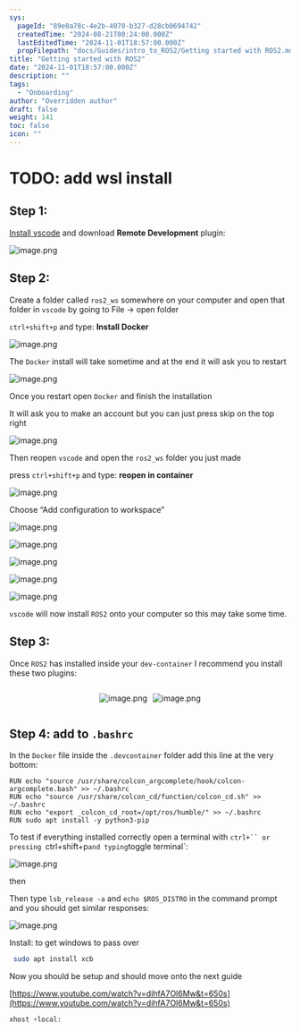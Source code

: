 ```yaml
---
sys:
  pageId: "89e0a78c-4e2b-4070-b327-d28cb0694742"
  createdTime: "2024-08-21T00:24:00.000Z"
  lastEditedTime: "2024-11-01T18:57:00.000Z"
  propFilepath: "docs/Guides/intro_to_ROS2/Getting started with ROS2.md"
title: "Getting started with ROS2"
date: "2024-11-01T18:57:00.000Z"
description: ""
tags:
  - "Onboarding"
author: "Overridden author"
draft: false
weight: 141
toc: false
icon: ""
---
```


# TODO: add wsl install

## Step 1:

[Install vscode](https://code.visualstudio.com/download) and download **Remote Development** plugin:

![image.png](https://prod-files-secure.s3.us-west-2.amazonaws.com/d518164a-d88e-44d1-a4ee-3adb3bd8bce0/efb52993-1881-4a40-b95e-6f020334f022/image.png?X-Amz-Algorithm=AWS4-HMAC-SHA256&X-Amz-Content-Sha256=UNSIGNED-PAYLOAD&X-Amz-Credential=ASIAZI2LB466RCSRHHNW%2F20250318%2Fus-west-2%2Fs3%2Faws4_request&X-Amz-Date=20250318T003801Z&X-Amz-Expires=3600&X-Amz-Security-Token=IQoJb3JpZ2luX2VjEPj%2F%2F%2F%2F%2F%2F%2F%2F%2F%2FwEaCXVzLXdlc3QtMiJHMEUCIAaCezyBzSfeQcdDjSVqEvaiKJxBZktdtxDqEYUPK0gOAiEA%2FIntmSN6DBPdgmF20w1%2FHU6T9y%2F4hnMUORXhoP5aBTIq%2FwMIURAAGgw2Mzc0MjMxODM4MDUiDN4vkBcz0r6JdS6AsircA%2F1bE93HLgV2ys%2FheJEejQorPiaZ0pt%2FRrV6VhsMxmfg1VbTIaUCuPIikQutrZkYkvetzxHFgMRVPDBRUm74J0iwXGUI7jlcwbmWurUsttqaQnH1rW8JMdsi9fMN04faVhgnzmXusmxDi%2FwzQbuN2MGoYmV7F8hZYg2oAmh%2BJWb%2Fa%2B7HUkiJqxi8VljFyvwpCXfjNDDemXYJpmbDP5%2BZyJtdileQUVkQDhGF1wtjc9hVCAbiwFlKfDwens%2BUtzHdzW9m8yPJBuowo4fe2N4m9LK9XLf6zIWcKjK5qSmCoVvLqxcknWEKhBl%2FW5OxEn2sNq3htDcSYxd%2BXwzXF3%2B3Y3%2FfG23BsoIiSP9NvUl4t1hDdE4qH%2FeRWuAeIy3R9vg2ufrO935UiVc8VamD2vsfDon853XO0h7szJmNjerSKO%2F9j%2FslNEzdrsy7rZUHHJAPbGMCJDnvR3bOFb7U6MH5S1QkWDXAMHrlePTVpDqG8X33gws0FAQU6lWMlXdsyU3oEURj013lOetxWsRkfYg1u0f4%2F1mQ5TES1MCVW7sN%2Fcn6wpvMkfPgj2aUw7Kh6muNToSB2Q7qXTr4kUbIsQ7AaA8yNpFQWQSv1DHRsb5pzDLhE%2Fz36SNOxQ%2BSZIWPMMDs4r4GOqUBTWknYsaZo0rEn5GiARe%2Fnh1TihbQopH2h2Ca9AlxOFAit0jb5ZGwgOjCMyw5GMRbM1alaSqs86NM2OgBJF7zwC%2BWktvm%2BNuQCi4LrWyqZGcAjwkQg%2FVriODTuKOctr5mGphT41HJcRdSE6K%2F%2FokK7IZuWEru%2F%2FlXJGmBl5ZmcAy2FTbI%2BdGzs6BLxjbYOuCJ5naE20qt950GjOPdevxvGuMROmpi&X-Amz-Signature=f130356d6320552af38b293160251a9328e9889930a864dfffe23398a39575dc&X-Amz-SignedHeaders=host&x-id=GetObject)

## Step 2:

Create a folder called `ros2_ws` somewhere on your computer and open that folder in `vscode` by going to File → open folder 

`ctrl+shift+p` and type: **Install Docker**

![image.png](https://prod-files-secure.s3.us-west-2.amazonaws.com/d518164a-d88e-44d1-a4ee-3adb3bd8bce0/2269dc0e-1cd5-47ff-bceb-c04ad9b2eab0/image.png?X-Amz-Algorithm=AWS4-HMAC-SHA256&X-Amz-Content-Sha256=UNSIGNED-PAYLOAD&X-Amz-Credential=ASIAZI2LB466RCSRHHNW%2F20250318%2Fus-west-2%2Fs3%2Faws4_request&X-Amz-Date=20250318T003800Z&X-Amz-Expires=3600&X-Amz-Security-Token=IQoJb3JpZ2luX2VjEPj%2F%2F%2F%2F%2F%2F%2F%2F%2F%2FwEaCXVzLXdlc3QtMiJHMEUCIAaCezyBzSfeQcdDjSVqEvaiKJxBZktdtxDqEYUPK0gOAiEA%2FIntmSN6DBPdgmF20w1%2FHU6T9y%2F4hnMUORXhoP5aBTIq%2FwMIURAAGgw2Mzc0MjMxODM4MDUiDN4vkBcz0r6JdS6AsircA%2F1bE93HLgV2ys%2FheJEejQorPiaZ0pt%2FRrV6VhsMxmfg1VbTIaUCuPIikQutrZkYkvetzxHFgMRVPDBRUm74J0iwXGUI7jlcwbmWurUsttqaQnH1rW8JMdsi9fMN04faVhgnzmXusmxDi%2FwzQbuN2MGoYmV7F8hZYg2oAmh%2BJWb%2Fa%2B7HUkiJqxi8VljFyvwpCXfjNDDemXYJpmbDP5%2BZyJtdileQUVkQDhGF1wtjc9hVCAbiwFlKfDwens%2BUtzHdzW9m8yPJBuowo4fe2N4m9LK9XLf6zIWcKjK5qSmCoVvLqxcknWEKhBl%2FW5OxEn2sNq3htDcSYxd%2BXwzXF3%2B3Y3%2FfG23BsoIiSP9NvUl4t1hDdE4qH%2FeRWuAeIy3R9vg2ufrO935UiVc8VamD2vsfDon853XO0h7szJmNjerSKO%2F9j%2FslNEzdrsy7rZUHHJAPbGMCJDnvR3bOFb7U6MH5S1QkWDXAMHrlePTVpDqG8X33gws0FAQU6lWMlXdsyU3oEURj013lOetxWsRkfYg1u0f4%2F1mQ5TES1MCVW7sN%2Fcn6wpvMkfPgj2aUw7Kh6muNToSB2Q7qXTr4kUbIsQ7AaA8yNpFQWQSv1DHRsb5pzDLhE%2Fz36SNOxQ%2BSZIWPMMDs4r4GOqUBTWknYsaZo0rEn5GiARe%2Fnh1TihbQopH2h2Ca9AlxOFAit0jb5ZGwgOjCMyw5GMRbM1alaSqs86NM2OgBJF7zwC%2BWktvm%2BNuQCi4LrWyqZGcAjwkQg%2FVriODTuKOctr5mGphT41HJcRdSE6K%2F%2FokK7IZuWEru%2F%2FlXJGmBl5ZmcAy2FTbI%2BdGzs6BLxjbYOuCJ5naE20qt950GjOPdevxvGuMROmpi&X-Amz-Signature=fcf16e71b11412d1f382dc2fa89f6aab08395f0b321102a78ccdac165a013368&X-Amz-SignedHeaders=host&x-id=GetObject)

The `Docker` install will take sometime and at the end it will ask you to restart

![image.png](https://prod-files-secure.s3.us-west-2.amazonaws.com/d518164a-d88e-44d1-a4ee-3adb3bd8bce0/ed233f78-be33-4b1f-b89c-9c346c0e961e/image.png?X-Amz-Algorithm=AWS4-HMAC-SHA256&X-Amz-Content-Sha256=UNSIGNED-PAYLOAD&X-Amz-Credential=ASIAZI2LB466RCSRHHNW%2F20250318%2Fus-west-2%2Fs3%2Faws4_request&X-Amz-Date=20250318T003800Z&X-Amz-Expires=3600&X-Amz-Security-Token=IQoJb3JpZ2luX2VjEPj%2F%2F%2F%2F%2F%2F%2F%2F%2F%2FwEaCXVzLXdlc3QtMiJHMEUCIAaCezyBzSfeQcdDjSVqEvaiKJxBZktdtxDqEYUPK0gOAiEA%2FIntmSN6DBPdgmF20w1%2FHU6T9y%2F4hnMUORXhoP5aBTIq%2FwMIURAAGgw2Mzc0MjMxODM4MDUiDN4vkBcz0r6JdS6AsircA%2F1bE93HLgV2ys%2FheJEejQorPiaZ0pt%2FRrV6VhsMxmfg1VbTIaUCuPIikQutrZkYkvetzxHFgMRVPDBRUm74J0iwXGUI7jlcwbmWurUsttqaQnH1rW8JMdsi9fMN04faVhgnzmXusmxDi%2FwzQbuN2MGoYmV7F8hZYg2oAmh%2BJWb%2Fa%2B7HUkiJqxi8VljFyvwpCXfjNDDemXYJpmbDP5%2BZyJtdileQUVkQDhGF1wtjc9hVCAbiwFlKfDwens%2BUtzHdzW9m8yPJBuowo4fe2N4m9LK9XLf6zIWcKjK5qSmCoVvLqxcknWEKhBl%2FW5OxEn2sNq3htDcSYxd%2BXwzXF3%2B3Y3%2FfG23BsoIiSP9NvUl4t1hDdE4qH%2FeRWuAeIy3R9vg2ufrO935UiVc8VamD2vsfDon853XO0h7szJmNjerSKO%2F9j%2FslNEzdrsy7rZUHHJAPbGMCJDnvR3bOFb7U6MH5S1QkWDXAMHrlePTVpDqG8X33gws0FAQU6lWMlXdsyU3oEURj013lOetxWsRkfYg1u0f4%2F1mQ5TES1MCVW7sN%2Fcn6wpvMkfPgj2aUw7Kh6muNToSB2Q7qXTr4kUbIsQ7AaA8yNpFQWQSv1DHRsb5pzDLhE%2Fz36SNOxQ%2BSZIWPMMDs4r4GOqUBTWknYsaZo0rEn5GiARe%2Fnh1TihbQopH2h2Ca9AlxOFAit0jb5ZGwgOjCMyw5GMRbM1alaSqs86NM2OgBJF7zwC%2BWktvm%2BNuQCi4LrWyqZGcAjwkQg%2FVriODTuKOctr5mGphT41HJcRdSE6K%2F%2FokK7IZuWEru%2F%2FlXJGmBl5ZmcAy2FTbI%2BdGzs6BLxjbYOuCJ5naE20qt950GjOPdevxvGuMROmpi&X-Amz-Signature=c2b91a5ec601d815d2096a7e692f77f0b9df9c36b80df89751171e268ae8dbad&X-Amz-SignedHeaders=host&x-id=GetObject)

Once you restart open `Docker` and finish the installation

It will ask you to make an account but you can just press skip on the top right

![image.png](https://prod-files-secure.s3.us-west-2.amazonaws.com/d518164a-d88e-44d1-a4ee-3adb3bd8bce0/21010ad9-1659-4fd9-9f59-9932a09b2a3d/image.png?X-Amz-Algorithm=AWS4-HMAC-SHA256&X-Amz-Content-Sha256=UNSIGNED-PAYLOAD&X-Amz-Credential=ASIAZI2LB466RCSRHHNW%2F20250318%2Fus-west-2%2Fs3%2Faws4_request&X-Amz-Date=20250318T003801Z&X-Amz-Expires=3600&X-Amz-Security-Token=IQoJb3JpZ2luX2VjEPj%2F%2F%2F%2F%2F%2F%2F%2F%2F%2FwEaCXVzLXdlc3QtMiJHMEUCIAaCezyBzSfeQcdDjSVqEvaiKJxBZktdtxDqEYUPK0gOAiEA%2FIntmSN6DBPdgmF20w1%2FHU6T9y%2F4hnMUORXhoP5aBTIq%2FwMIURAAGgw2Mzc0MjMxODM4MDUiDN4vkBcz0r6JdS6AsircA%2F1bE93HLgV2ys%2FheJEejQorPiaZ0pt%2FRrV6VhsMxmfg1VbTIaUCuPIikQutrZkYkvetzxHFgMRVPDBRUm74J0iwXGUI7jlcwbmWurUsttqaQnH1rW8JMdsi9fMN04faVhgnzmXusmxDi%2FwzQbuN2MGoYmV7F8hZYg2oAmh%2BJWb%2Fa%2B7HUkiJqxi8VljFyvwpCXfjNDDemXYJpmbDP5%2BZyJtdileQUVkQDhGF1wtjc9hVCAbiwFlKfDwens%2BUtzHdzW9m8yPJBuowo4fe2N4m9LK9XLf6zIWcKjK5qSmCoVvLqxcknWEKhBl%2FW5OxEn2sNq3htDcSYxd%2BXwzXF3%2B3Y3%2FfG23BsoIiSP9NvUl4t1hDdE4qH%2FeRWuAeIy3R9vg2ufrO935UiVc8VamD2vsfDon853XO0h7szJmNjerSKO%2F9j%2FslNEzdrsy7rZUHHJAPbGMCJDnvR3bOFb7U6MH5S1QkWDXAMHrlePTVpDqG8X33gws0FAQU6lWMlXdsyU3oEURj013lOetxWsRkfYg1u0f4%2F1mQ5TES1MCVW7sN%2Fcn6wpvMkfPgj2aUw7Kh6muNToSB2Q7qXTr4kUbIsQ7AaA8yNpFQWQSv1DHRsb5pzDLhE%2Fz36SNOxQ%2BSZIWPMMDs4r4GOqUBTWknYsaZo0rEn5GiARe%2Fnh1TihbQopH2h2Ca9AlxOFAit0jb5ZGwgOjCMyw5GMRbM1alaSqs86NM2OgBJF7zwC%2BWktvm%2BNuQCi4LrWyqZGcAjwkQg%2FVriODTuKOctr5mGphT41HJcRdSE6K%2F%2FokK7IZuWEru%2F%2FlXJGmBl5ZmcAy2FTbI%2BdGzs6BLxjbYOuCJ5naE20qt950GjOPdevxvGuMROmpi&X-Amz-Signature=cd574d231f7f3fb4f1456ab4942132f1ac4d2b5ee043869eea538f60ea7d4c1a&X-Amz-SignedHeaders=host&x-id=GetObject)

Then reopen `vscode` and open the `ros2_ws` folder you just made

press `ctrl+shift+p` and type: **reopen in container**

![image.png](https://prod-files-secure.s3.us-west-2.amazonaws.com/d518164a-d88e-44d1-a4ee-3adb3bd8bce0/4e93b8c2-41ad-488c-8095-c74205196118/image.png?X-Amz-Algorithm=AWS4-HMAC-SHA256&X-Amz-Content-Sha256=UNSIGNED-PAYLOAD&X-Amz-Credential=ASIAZI2LB466RCSRHHNW%2F20250318%2Fus-west-2%2Fs3%2Faws4_request&X-Amz-Date=20250318T003800Z&X-Amz-Expires=3600&X-Amz-Security-Token=IQoJb3JpZ2luX2VjEPj%2F%2F%2F%2F%2F%2F%2F%2F%2F%2FwEaCXVzLXdlc3QtMiJHMEUCIAaCezyBzSfeQcdDjSVqEvaiKJxBZktdtxDqEYUPK0gOAiEA%2FIntmSN6DBPdgmF20w1%2FHU6T9y%2F4hnMUORXhoP5aBTIq%2FwMIURAAGgw2Mzc0MjMxODM4MDUiDN4vkBcz0r6JdS6AsircA%2F1bE93HLgV2ys%2FheJEejQorPiaZ0pt%2FRrV6VhsMxmfg1VbTIaUCuPIikQutrZkYkvetzxHFgMRVPDBRUm74J0iwXGUI7jlcwbmWurUsttqaQnH1rW8JMdsi9fMN04faVhgnzmXusmxDi%2FwzQbuN2MGoYmV7F8hZYg2oAmh%2BJWb%2Fa%2B7HUkiJqxi8VljFyvwpCXfjNDDemXYJpmbDP5%2BZyJtdileQUVkQDhGF1wtjc9hVCAbiwFlKfDwens%2BUtzHdzW9m8yPJBuowo4fe2N4m9LK9XLf6zIWcKjK5qSmCoVvLqxcknWEKhBl%2FW5OxEn2sNq3htDcSYxd%2BXwzXF3%2B3Y3%2FfG23BsoIiSP9NvUl4t1hDdE4qH%2FeRWuAeIy3R9vg2ufrO935UiVc8VamD2vsfDon853XO0h7szJmNjerSKO%2F9j%2FslNEzdrsy7rZUHHJAPbGMCJDnvR3bOFb7U6MH5S1QkWDXAMHrlePTVpDqG8X33gws0FAQU6lWMlXdsyU3oEURj013lOetxWsRkfYg1u0f4%2F1mQ5TES1MCVW7sN%2Fcn6wpvMkfPgj2aUw7Kh6muNToSB2Q7qXTr4kUbIsQ7AaA8yNpFQWQSv1DHRsb5pzDLhE%2Fz36SNOxQ%2BSZIWPMMDs4r4GOqUBTWknYsaZo0rEn5GiARe%2Fnh1TihbQopH2h2Ca9AlxOFAit0jb5ZGwgOjCMyw5GMRbM1alaSqs86NM2OgBJF7zwC%2BWktvm%2BNuQCi4LrWyqZGcAjwkQg%2FVriODTuKOctr5mGphT41HJcRdSE6K%2F%2FokK7IZuWEru%2F%2FlXJGmBl5ZmcAy2FTbI%2BdGzs6BLxjbYOuCJ5naE20qt950GjOPdevxvGuMROmpi&X-Amz-Signature=7a959a5ba5289e1db2a846a90bf58c1e3f03a7dadd0ed3e726856da6c8313337&X-Amz-SignedHeaders=host&x-id=GetObject)

Choose “Add configuration to workspace”

![image.png](https://prod-files-secure.s3.us-west-2.amazonaws.com/d518164a-d88e-44d1-a4ee-3adb3bd8bce0/9560b282-5060-4989-ba37-97e7b2c22476/image.png?X-Amz-Algorithm=AWS4-HMAC-SHA256&X-Amz-Content-Sha256=UNSIGNED-PAYLOAD&X-Amz-Credential=ASIAZI2LB466RCSRHHNW%2F20250318%2Fus-west-2%2Fs3%2Faws4_request&X-Amz-Date=20250318T003801Z&X-Amz-Expires=3600&X-Amz-Security-Token=IQoJb3JpZ2luX2VjEPj%2F%2F%2F%2F%2F%2F%2F%2F%2F%2FwEaCXVzLXdlc3QtMiJHMEUCIAaCezyBzSfeQcdDjSVqEvaiKJxBZktdtxDqEYUPK0gOAiEA%2FIntmSN6DBPdgmF20w1%2FHU6T9y%2F4hnMUORXhoP5aBTIq%2FwMIURAAGgw2Mzc0MjMxODM4MDUiDN4vkBcz0r6JdS6AsircA%2F1bE93HLgV2ys%2FheJEejQorPiaZ0pt%2FRrV6VhsMxmfg1VbTIaUCuPIikQutrZkYkvetzxHFgMRVPDBRUm74J0iwXGUI7jlcwbmWurUsttqaQnH1rW8JMdsi9fMN04faVhgnzmXusmxDi%2FwzQbuN2MGoYmV7F8hZYg2oAmh%2BJWb%2Fa%2B7HUkiJqxi8VljFyvwpCXfjNDDemXYJpmbDP5%2BZyJtdileQUVkQDhGF1wtjc9hVCAbiwFlKfDwens%2BUtzHdzW9m8yPJBuowo4fe2N4m9LK9XLf6zIWcKjK5qSmCoVvLqxcknWEKhBl%2FW5OxEn2sNq3htDcSYxd%2BXwzXF3%2B3Y3%2FfG23BsoIiSP9NvUl4t1hDdE4qH%2FeRWuAeIy3R9vg2ufrO935UiVc8VamD2vsfDon853XO0h7szJmNjerSKO%2F9j%2FslNEzdrsy7rZUHHJAPbGMCJDnvR3bOFb7U6MH5S1QkWDXAMHrlePTVpDqG8X33gws0FAQU6lWMlXdsyU3oEURj013lOetxWsRkfYg1u0f4%2F1mQ5TES1MCVW7sN%2Fcn6wpvMkfPgj2aUw7Kh6muNToSB2Q7qXTr4kUbIsQ7AaA8yNpFQWQSv1DHRsb5pzDLhE%2Fz36SNOxQ%2BSZIWPMMDs4r4GOqUBTWknYsaZo0rEn5GiARe%2Fnh1TihbQopH2h2Ca9AlxOFAit0jb5ZGwgOjCMyw5GMRbM1alaSqs86NM2OgBJF7zwC%2BWktvm%2BNuQCi4LrWyqZGcAjwkQg%2FVriODTuKOctr5mGphT41HJcRdSE6K%2F%2FokK7IZuWEru%2F%2FlXJGmBl5ZmcAy2FTbI%2BdGzs6BLxjbYOuCJ5naE20qt950GjOPdevxvGuMROmpi&X-Amz-Signature=667c0e8b183fc9c157797f27539dc513597658b7d26ba7d332c8a359642aae9d&X-Amz-SignedHeaders=host&x-id=GetObject)

![image.png](https://prod-files-secure.s3.us-west-2.amazonaws.com/d518164a-d88e-44d1-a4ee-3adb3bd8bce0/2ee63f81-886b-48e8-a553-dc6e5eac99e4/image.png?X-Amz-Algorithm=AWS4-HMAC-SHA256&X-Amz-Content-Sha256=UNSIGNED-PAYLOAD&X-Amz-Credential=ASIAZI2LB466RCSRHHNW%2F20250318%2Fus-west-2%2Fs3%2Faws4_request&X-Amz-Date=20250318T003801Z&X-Amz-Expires=3600&X-Amz-Security-Token=IQoJb3JpZ2luX2VjEPj%2F%2F%2F%2F%2F%2F%2F%2F%2F%2FwEaCXVzLXdlc3QtMiJHMEUCIAaCezyBzSfeQcdDjSVqEvaiKJxBZktdtxDqEYUPK0gOAiEA%2FIntmSN6DBPdgmF20w1%2FHU6T9y%2F4hnMUORXhoP5aBTIq%2FwMIURAAGgw2Mzc0MjMxODM4MDUiDN4vkBcz0r6JdS6AsircA%2F1bE93HLgV2ys%2FheJEejQorPiaZ0pt%2FRrV6VhsMxmfg1VbTIaUCuPIikQutrZkYkvetzxHFgMRVPDBRUm74J0iwXGUI7jlcwbmWurUsttqaQnH1rW8JMdsi9fMN04faVhgnzmXusmxDi%2FwzQbuN2MGoYmV7F8hZYg2oAmh%2BJWb%2Fa%2B7HUkiJqxi8VljFyvwpCXfjNDDemXYJpmbDP5%2BZyJtdileQUVkQDhGF1wtjc9hVCAbiwFlKfDwens%2BUtzHdzW9m8yPJBuowo4fe2N4m9LK9XLf6zIWcKjK5qSmCoVvLqxcknWEKhBl%2FW5OxEn2sNq3htDcSYxd%2BXwzXF3%2B3Y3%2FfG23BsoIiSP9NvUl4t1hDdE4qH%2FeRWuAeIy3R9vg2ufrO935UiVc8VamD2vsfDon853XO0h7szJmNjerSKO%2F9j%2FslNEzdrsy7rZUHHJAPbGMCJDnvR3bOFb7U6MH5S1QkWDXAMHrlePTVpDqG8X33gws0FAQU6lWMlXdsyU3oEURj013lOetxWsRkfYg1u0f4%2F1mQ5TES1MCVW7sN%2Fcn6wpvMkfPgj2aUw7Kh6muNToSB2Q7qXTr4kUbIsQ7AaA8yNpFQWQSv1DHRsb5pzDLhE%2Fz36SNOxQ%2BSZIWPMMDs4r4GOqUBTWknYsaZo0rEn5GiARe%2Fnh1TihbQopH2h2Ca9AlxOFAit0jb5ZGwgOjCMyw5GMRbM1alaSqs86NM2OgBJF7zwC%2BWktvm%2BNuQCi4LrWyqZGcAjwkQg%2FVriODTuKOctr5mGphT41HJcRdSE6K%2F%2FokK7IZuWEru%2F%2FlXJGmBl5ZmcAy2FTbI%2BdGzs6BLxjbYOuCJ5naE20qt950GjOPdevxvGuMROmpi&X-Amz-Signature=03688957e19814540fb136c8352f711aee508c6e2e293eaf7c01f536f3a545bb&X-Amz-SignedHeaders=host&x-id=GetObject)

![image.png](https://prod-files-secure.s3.us-west-2.amazonaws.com/d518164a-d88e-44d1-a4ee-3adb3bd8bce0/ae1580b2-b048-407e-aed9-b584224a7a04/image.png?X-Amz-Algorithm=AWS4-HMAC-SHA256&X-Amz-Content-Sha256=UNSIGNED-PAYLOAD&X-Amz-Credential=ASIAZI2LB466RCSRHHNW%2F20250318%2Fus-west-2%2Fs3%2Faws4_request&X-Amz-Date=20250318T003800Z&X-Amz-Expires=3600&X-Amz-Security-Token=IQoJb3JpZ2luX2VjEPj%2F%2F%2F%2F%2F%2F%2F%2F%2F%2FwEaCXVzLXdlc3QtMiJHMEUCIAaCezyBzSfeQcdDjSVqEvaiKJxBZktdtxDqEYUPK0gOAiEA%2FIntmSN6DBPdgmF20w1%2FHU6T9y%2F4hnMUORXhoP5aBTIq%2FwMIURAAGgw2Mzc0MjMxODM4MDUiDN4vkBcz0r6JdS6AsircA%2F1bE93HLgV2ys%2FheJEejQorPiaZ0pt%2FRrV6VhsMxmfg1VbTIaUCuPIikQutrZkYkvetzxHFgMRVPDBRUm74J0iwXGUI7jlcwbmWurUsttqaQnH1rW8JMdsi9fMN04faVhgnzmXusmxDi%2FwzQbuN2MGoYmV7F8hZYg2oAmh%2BJWb%2Fa%2B7HUkiJqxi8VljFyvwpCXfjNDDemXYJpmbDP5%2BZyJtdileQUVkQDhGF1wtjc9hVCAbiwFlKfDwens%2BUtzHdzW9m8yPJBuowo4fe2N4m9LK9XLf6zIWcKjK5qSmCoVvLqxcknWEKhBl%2FW5OxEn2sNq3htDcSYxd%2BXwzXF3%2B3Y3%2FfG23BsoIiSP9NvUl4t1hDdE4qH%2FeRWuAeIy3R9vg2ufrO935UiVc8VamD2vsfDon853XO0h7szJmNjerSKO%2F9j%2FslNEzdrsy7rZUHHJAPbGMCJDnvR3bOFb7U6MH5S1QkWDXAMHrlePTVpDqG8X33gws0FAQU6lWMlXdsyU3oEURj013lOetxWsRkfYg1u0f4%2F1mQ5TES1MCVW7sN%2Fcn6wpvMkfPgj2aUw7Kh6muNToSB2Q7qXTr4kUbIsQ7AaA8yNpFQWQSv1DHRsb5pzDLhE%2Fz36SNOxQ%2BSZIWPMMDs4r4GOqUBTWknYsaZo0rEn5GiARe%2Fnh1TihbQopH2h2Ca9AlxOFAit0jb5ZGwgOjCMyw5GMRbM1alaSqs86NM2OgBJF7zwC%2BWktvm%2BNuQCi4LrWyqZGcAjwkQg%2FVriODTuKOctr5mGphT41HJcRdSE6K%2F%2FokK7IZuWEru%2F%2FlXJGmBl5ZmcAy2FTbI%2BdGzs6BLxjbYOuCJ5naE20qt950GjOPdevxvGuMROmpi&X-Amz-Signature=ff25785e0b753052b8ab6b336b0e73e3aa82d3dd7b341a186bea0395f29bd7b4&X-Amz-SignedHeaders=host&x-id=GetObject)

![image.png](https://prod-files-secure.s3.us-west-2.amazonaws.com/d518164a-d88e-44d1-a4ee-3adb3bd8bce0/53255b28-f75e-430f-b9e3-c0ac8577e42b/image.png?X-Amz-Algorithm=AWS4-HMAC-SHA256&X-Amz-Content-Sha256=UNSIGNED-PAYLOAD&X-Amz-Credential=ASIAZI2LB466RCSRHHNW%2F20250318%2Fus-west-2%2Fs3%2Faws4_request&X-Amz-Date=20250318T003800Z&X-Amz-Expires=3600&X-Amz-Security-Token=IQoJb3JpZ2luX2VjEPj%2F%2F%2F%2F%2F%2F%2F%2F%2F%2FwEaCXVzLXdlc3QtMiJHMEUCIAaCezyBzSfeQcdDjSVqEvaiKJxBZktdtxDqEYUPK0gOAiEA%2FIntmSN6DBPdgmF20w1%2FHU6T9y%2F4hnMUORXhoP5aBTIq%2FwMIURAAGgw2Mzc0MjMxODM4MDUiDN4vkBcz0r6JdS6AsircA%2F1bE93HLgV2ys%2FheJEejQorPiaZ0pt%2FRrV6VhsMxmfg1VbTIaUCuPIikQutrZkYkvetzxHFgMRVPDBRUm74J0iwXGUI7jlcwbmWurUsttqaQnH1rW8JMdsi9fMN04faVhgnzmXusmxDi%2FwzQbuN2MGoYmV7F8hZYg2oAmh%2BJWb%2Fa%2B7HUkiJqxi8VljFyvwpCXfjNDDemXYJpmbDP5%2BZyJtdileQUVkQDhGF1wtjc9hVCAbiwFlKfDwens%2BUtzHdzW9m8yPJBuowo4fe2N4m9LK9XLf6zIWcKjK5qSmCoVvLqxcknWEKhBl%2FW5OxEn2sNq3htDcSYxd%2BXwzXF3%2B3Y3%2FfG23BsoIiSP9NvUl4t1hDdE4qH%2FeRWuAeIy3R9vg2ufrO935UiVc8VamD2vsfDon853XO0h7szJmNjerSKO%2F9j%2FslNEzdrsy7rZUHHJAPbGMCJDnvR3bOFb7U6MH5S1QkWDXAMHrlePTVpDqG8X33gws0FAQU6lWMlXdsyU3oEURj013lOetxWsRkfYg1u0f4%2F1mQ5TES1MCVW7sN%2Fcn6wpvMkfPgj2aUw7Kh6muNToSB2Q7qXTr4kUbIsQ7AaA8yNpFQWQSv1DHRsb5pzDLhE%2Fz36SNOxQ%2BSZIWPMMDs4r4GOqUBTWknYsaZo0rEn5GiARe%2Fnh1TihbQopH2h2Ca9AlxOFAit0jb5ZGwgOjCMyw5GMRbM1alaSqs86NM2OgBJF7zwC%2BWktvm%2BNuQCi4LrWyqZGcAjwkQg%2FVriODTuKOctr5mGphT41HJcRdSE6K%2F%2FokK7IZuWEru%2F%2FlXJGmBl5ZmcAy2FTbI%2BdGzs6BLxjbYOuCJ5naE20qt950GjOPdevxvGuMROmpi&X-Amz-Signature=2052835613515c20e680bba6eaac0aca87b3dbc078a10c5b998fb3091b0a7dd7&X-Amz-SignedHeaders=host&x-id=GetObject)

![image.png](https://prod-files-secure.s3.us-west-2.amazonaws.com/d518164a-d88e-44d1-a4ee-3adb3bd8bce0/7c562767-5af9-4ffb-97d1-327bcdf4ee00/image.png?X-Amz-Algorithm=AWS4-HMAC-SHA256&X-Amz-Content-Sha256=UNSIGNED-PAYLOAD&X-Amz-Credential=ASIAZI2LB466RCSRHHNW%2F20250318%2Fus-west-2%2Fs3%2Faws4_request&X-Amz-Date=20250318T003800Z&X-Amz-Expires=3600&X-Amz-Security-Token=IQoJb3JpZ2luX2VjEPj%2F%2F%2F%2F%2F%2F%2F%2F%2F%2FwEaCXVzLXdlc3QtMiJHMEUCIAaCezyBzSfeQcdDjSVqEvaiKJxBZktdtxDqEYUPK0gOAiEA%2FIntmSN6DBPdgmF20w1%2FHU6T9y%2F4hnMUORXhoP5aBTIq%2FwMIURAAGgw2Mzc0MjMxODM4MDUiDN4vkBcz0r6JdS6AsircA%2F1bE93HLgV2ys%2FheJEejQorPiaZ0pt%2FRrV6VhsMxmfg1VbTIaUCuPIikQutrZkYkvetzxHFgMRVPDBRUm74J0iwXGUI7jlcwbmWurUsttqaQnH1rW8JMdsi9fMN04faVhgnzmXusmxDi%2FwzQbuN2MGoYmV7F8hZYg2oAmh%2BJWb%2Fa%2B7HUkiJqxi8VljFyvwpCXfjNDDemXYJpmbDP5%2BZyJtdileQUVkQDhGF1wtjc9hVCAbiwFlKfDwens%2BUtzHdzW9m8yPJBuowo4fe2N4m9LK9XLf6zIWcKjK5qSmCoVvLqxcknWEKhBl%2FW5OxEn2sNq3htDcSYxd%2BXwzXF3%2B3Y3%2FfG23BsoIiSP9NvUl4t1hDdE4qH%2FeRWuAeIy3R9vg2ufrO935UiVc8VamD2vsfDon853XO0h7szJmNjerSKO%2F9j%2FslNEzdrsy7rZUHHJAPbGMCJDnvR3bOFb7U6MH5S1QkWDXAMHrlePTVpDqG8X33gws0FAQU6lWMlXdsyU3oEURj013lOetxWsRkfYg1u0f4%2F1mQ5TES1MCVW7sN%2Fcn6wpvMkfPgj2aUw7Kh6muNToSB2Q7qXTr4kUbIsQ7AaA8yNpFQWQSv1DHRsb5pzDLhE%2Fz36SNOxQ%2BSZIWPMMDs4r4GOqUBTWknYsaZo0rEn5GiARe%2Fnh1TihbQopH2h2Ca9AlxOFAit0jb5ZGwgOjCMyw5GMRbM1alaSqs86NM2OgBJF7zwC%2BWktvm%2BNuQCi4LrWyqZGcAjwkQg%2FVriODTuKOctr5mGphT41HJcRdSE6K%2F%2FokK7IZuWEru%2F%2FlXJGmBl5ZmcAy2FTbI%2BdGzs6BLxjbYOuCJ5naE20qt950GjOPdevxvGuMROmpi&X-Amz-Signature=6d08ada6242eceb31a5fac989dbc9d7c1be7da13f302adcfa6ea20f67128ec5a&X-Amz-SignedHeaders=host&x-id=GetObject)

`vscode` will now install `ROS2` onto your computer so this may take some time.

## Step 3:

Once `ROS2` has installed inside your `dev-container` I recommend you install these two plugins:

<div style="display: flex;flex-direction: row; column-gap:10px; max-width: 630px;justify-content: center;">
<div>

![image.png](https://prod-files-secure.s3.us-west-2.amazonaws.com/d518164a-d88e-44d1-a4ee-3adb3bd8bce0/3fc3d550-5a54-4ba1-ba6b-faa01cdb7369/image.png?X-Amz-Algorithm=AWS4-HMAC-SHA256&X-Amz-Content-Sha256=UNSIGNED-PAYLOAD&X-Amz-Credential=ASIAZI2LB466WIRKWAOB%2F20250318%2Fus-west-2%2Fs3%2Faws4_request&X-Amz-Date=20250318T003802Z&X-Amz-Expires=3600&X-Amz-Security-Token=IQoJb3JpZ2luX2VjEPj%2F%2F%2F%2F%2F%2F%2F%2F%2F%2FwEaCXVzLXdlc3QtMiJGMEQCIHORsBNcH%2BzDsh4pQ8%2BGwQbkpV7c27MP%2BG2sRpfq%2BQDCAiAyPZbr21VW9P%2BrtILSA16cFJe0jWYzQOs22MBdrSbGxir%2FAwhREAAaDDYzNzQyMzE4MzgwNSIMGca1X5%2FJn3o3QI07KtwDZ%2B7dmWku5afqI0W%2FraKuYUYaEXtKR4bInGM%2FPHBZcgpgAPBK9XTd%2BZWBsmdTFBha4MxrUv1wsrjOtteeQ8v9ebAFwYb8h8t%2BKiJRHZnSVDHKgabG7VBNHRmLukd0AnFv%2BIUFhFOVrJY7f4zur93b8n1dMJgoXkO0IyXamzeWSj23wfVQCF4ijtg9aAPkdYDD3%2FW%2FHm8yKhB4O2uT4p5JQuFgzcbWcmvfoDgpFG6TWUt%2FZUcStIovl%2B8NKTSa7jDVjcnMVa5HV%2FaOOUBGxY%2FdK7RESnukTKkUHiUZnG9vJsIAc%2FV52K84JE%2B1SoA%2ByQEozv%2BGMiYx0OFD1nDKEn95QBQB70fyYepIrpAj02FESyO5bviADVn4ls2u8q0V93XJ1hwvnGswX8vM1xvkkrP%2FbmIGn6siWQrbpLUP%2FV19mRBPHuA%2FPsZHXFwcQyJ6QZU648%2F7KLzRxC6%2BHlf%2BGd%2FexdrPTvxjWWjKNBBUPSBVQarpx1h9nhJkArm5SHyONmBED%2BjSGJzwjasjpZA%2BYkMJ%2F2p4tS0mtNorwfP2uT%2FCpx82eX50HfWHPne7ONNc%2BnliNkzuuM9%2B7djwtoyozC%2BImzPm1hzu36JRUnOjocnXN33q3NvrBTDL1XAgf18wg%2BzivgY6pgHmf8ltgcqztgrEwqhP9tc9NFV1CktaEU8t3fNx2bqL2yzc7ZkshK7Qb0xAkutI5nX%2BbijgaKbltRrNsEeRO44jRx%2BbGFL8LOnVE%2Bl0zrCOxm1%2BIlCrwuUUVZE%2ByMqE5Ff%2FEMdc86H7cfGj6VPOpgiQvp4ajCjVFf7Bza4t3GiI6OLkWDShhyeYCfuVqQTQvJ0RD6SOtmxHCyf2wErupR4FX0JEI7wS&X-Amz-Signature=4748e57ef55bd51e16fd7aad04ca720879dc3a3781811b8f429b22e28b7f692d&X-Amz-SignedHeaders=host&x-id=GetObject)

</div>
<div>

![image.png](https://prod-files-secure.s3.us-west-2.amazonaws.com/d518164a-d88e-44d1-a4ee-3adb3bd8bce0/d994cc66-13c2-4093-a5a3-f84cf4601a82/image.png?X-Amz-Algorithm=AWS4-HMAC-SHA256&X-Amz-Content-Sha256=UNSIGNED-PAYLOAD&X-Amz-Credential=ASIAZI2LB466U4MQUHAD%2F20250318%2Fus-west-2%2Fs3%2Faws4_request&X-Amz-Date=20250318T003803Z&X-Amz-Expires=3600&X-Amz-Security-Token=IQoJb3JpZ2luX2VjEPj%2F%2F%2F%2F%2F%2F%2F%2F%2F%2FwEaCXVzLXdlc3QtMiJIMEYCIQDFktcgNvcpj8gQhOo%2FvAy8Da36pOzkB7rIR%2BaUlr2YBwIhANtn9E%2FDgjgx9ToZbeTva1lIb7nFianbPPv%2BrQiLvGQuKv8DCFEQABoMNjM3NDIzMTgzODA1IgwuEZe8Xrs1XBDOK4oq3AMcdocSFgbwek63bbFUKOto04nCPhv7k9YFf4B7uFo3XgJovkplcRBH%2FWgfZymbK8PbSjCJuXy1bOPKttsiu8e992vWVsvuDavsK6GB6W5d4rh91GA6zETth6JKnP9Zn0SvKesqaf531035IW%2B%2Fup3NKGKZ1ncHUwQbi%2FN7vS2Y57CkHmQuNg4fMsiEbuvjq3vv9%2BifrPq9359Fzzrxy50BJ8fwDvdFaDzL1N9OLrJo68SQBk51KMNtWrqascI0f9dGUrwGFz0S11Ryn3%2BlmGwQVk%2BElXd3R4KrbGhJ8kDj0AcIdi2IkN92dsVtu%2BCw%2FXFXRZugwIi3JdvTtyVk6EGBmGvcqaISXiEgp8tx2bayADzh1wfsGPnRx4SGxEi38v7hYE8BEnfbDXqmYHvvGdKKKaH1ncLgARFSfFDSdR3TyJiIY%2FxT%2BbvhdILPlaPuk9%2B99O8u61FRejHOmmSsdTUwmXRstOfJWuhmYCrm%2BCBqmDR%2FRVuOhWaXqsOXSe6GVnvRCGdyXpllA244vxdeFkuCOmQ6wDdGX0MvYu83JtmCeOO8djfaVVXrEEGmmu3pzU80Z2S5uVHOXLlaB5ofebePdQs0S0oY6dADuuCTcWFmsm0ap%2Fk180DqhF61azCJ7OK%2BBjqkASK97vLxypJIi5ERF8lnKrJuJ8Y%2FbIX3UlV26IokqXvph6w1kYUpe1eMCwxO0Rz1K4q43qTV3aUfp%2BZ7zz%2BoNlrSBg64Qogp5QAm9GTUycn9vq%2B6eGhyglnrAlH%2BxHJQi6vx55eMg2gD863Lcjg%2F887mGMXTTw14cUTbFdQ3NO4ySKGNcLY0ej0jBfCpgXIlPLehE5cqx95IwVG7tisqL8EgaWCg&X-Amz-Signature=129a22fb9c7321bf643722952862261c8507f48526384214361c3c8f398fed15&X-Amz-SignedHeaders=host&x-id=GetObject)

</div>
</div>

## Step 4: add to `.bashrc`

In the `Docker` file inside the `.devcontainer` folder add this line at the very bottom: 

```docker
RUN echo "source /usr/share/colcon_argcomplete/hook/colcon-argcomplete.bash" >> ~/.bashrc
RUN echo "source /usr/share/colcon_cd/function/colcon_cd.sh" >> ~/.bashrc
RUN echo "export _colcon_cd_root=/opt/ros/humble/" >> ~/.bashrc
RUN sudo apt install -y python3-pip 
```

To test if everything installed correctly open a terminal with `ctrl+`` or pressing `ctrl+shift+p` and typing `toggle terminal`:

![image.png](https://prod-files-secure.s3.us-west-2.amazonaws.com/d518164a-d88e-44d1-a4ee-3adb3bd8bce0/6a4943d8-b04e-4c02-9a58-775f3384d1a5/image.png?X-Amz-Algorithm=AWS4-HMAC-SHA256&X-Amz-Content-Sha256=UNSIGNED-PAYLOAD&X-Amz-Credential=ASIAZI2LB466RCSRHHNW%2F20250318%2Fus-west-2%2Fs3%2Faws4_request&X-Amz-Date=20250318T003800Z&X-Amz-Expires=3600&X-Amz-Security-Token=IQoJb3JpZ2luX2VjEPj%2F%2F%2F%2F%2F%2F%2F%2F%2F%2FwEaCXVzLXdlc3QtMiJHMEUCIAaCezyBzSfeQcdDjSVqEvaiKJxBZktdtxDqEYUPK0gOAiEA%2FIntmSN6DBPdgmF20w1%2FHU6T9y%2F4hnMUORXhoP5aBTIq%2FwMIURAAGgw2Mzc0MjMxODM4MDUiDN4vkBcz0r6JdS6AsircA%2F1bE93HLgV2ys%2FheJEejQorPiaZ0pt%2FRrV6VhsMxmfg1VbTIaUCuPIikQutrZkYkvetzxHFgMRVPDBRUm74J0iwXGUI7jlcwbmWurUsttqaQnH1rW8JMdsi9fMN04faVhgnzmXusmxDi%2FwzQbuN2MGoYmV7F8hZYg2oAmh%2BJWb%2Fa%2B7HUkiJqxi8VljFyvwpCXfjNDDemXYJpmbDP5%2BZyJtdileQUVkQDhGF1wtjc9hVCAbiwFlKfDwens%2BUtzHdzW9m8yPJBuowo4fe2N4m9LK9XLf6zIWcKjK5qSmCoVvLqxcknWEKhBl%2FW5OxEn2sNq3htDcSYxd%2BXwzXF3%2B3Y3%2FfG23BsoIiSP9NvUl4t1hDdE4qH%2FeRWuAeIy3R9vg2ufrO935UiVc8VamD2vsfDon853XO0h7szJmNjerSKO%2F9j%2FslNEzdrsy7rZUHHJAPbGMCJDnvR3bOFb7U6MH5S1QkWDXAMHrlePTVpDqG8X33gws0FAQU6lWMlXdsyU3oEURj013lOetxWsRkfYg1u0f4%2F1mQ5TES1MCVW7sN%2Fcn6wpvMkfPgj2aUw7Kh6muNToSB2Q7qXTr4kUbIsQ7AaA8yNpFQWQSv1DHRsb5pzDLhE%2Fz36SNOxQ%2BSZIWPMMDs4r4GOqUBTWknYsaZo0rEn5GiARe%2Fnh1TihbQopH2h2Ca9AlxOFAit0jb5ZGwgOjCMyw5GMRbM1alaSqs86NM2OgBJF7zwC%2BWktvm%2BNuQCi4LrWyqZGcAjwkQg%2FVriODTuKOctr5mGphT41HJcRdSE6K%2F%2FokK7IZuWEru%2F%2FlXJGmBl5ZmcAy2FTbI%2BdGzs6BLxjbYOuCJ5naE20qt950GjOPdevxvGuMROmpi&X-Amz-Signature=336a160e80952a8591d89ca1548c68d8779c9014797d6aaf63ce39b45b1f85f9&X-Amz-SignedHeaders=host&x-id=GetObject)

then 

Then type `lsb_release -a` and `echo $ROS_DISTRO` in the command prompt and you should get similar responses:

![image.png](https://prod-files-secure.s3.us-west-2.amazonaws.com/d518164a-d88e-44d1-a4ee-3adb3bd8bce0/3e635dec-a805-4e85-8b9e-d000e5b71a4e/image.png?X-Amz-Algorithm=AWS4-HMAC-SHA256&X-Amz-Content-Sha256=UNSIGNED-PAYLOAD&X-Amz-Credential=ASIAZI2LB466RCSRHHNW%2F20250318%2Fus-west-2%2Fs3%2Faws4_request&X-Amz-Date=20250318T003800Z&X-Amz-Expires=3600&X-Amz-Security-Token=IQoJb3JpZ2luX2VjEPj%2F%2F%2F%2F%2F%2F%2F%2F%2F%2FwEaCXVzLXdlc3QtMiJHMEUCIAaCezyBzSfeQcdDjSVqEvaiKJxBZktdtxDqEYUPK0gOAiEA%2FIntmSN6DBPdgmF20w1%2FHU6T9y%2F4hnMUORXhoP5aBTIq%2FwMIURAAGgw2Mzc0MjMxODM4MDUiDN4vkBcz0r6JdS6AsircA%2F1bE93HLgV2ys%2FheJEejQorPiaZ0pt%2FRrV6VhsMxmfg1VbTIaUCuPIikQutrZkYkvetzxHFgMRVPDBRUm74J0iwXGUI7jlcwbmWurUsttqaQnH1rW8JMdsi9fMN04faVhgnzmXusmxDi%2FwzQbuN2MGoYmV7F8hZYg2oAmh%2BJWb%2Fa%2B7HUkiJqxi8VljFyvwpCXfjNDDemXYJpmbDP5%2BZyJtdileQUVkQDhGF1wtjc9hVCAbiwFlKfDwens%2BUtzHdzW9m8yPJBuowo4fe2N4m9LK9XLf6zIWcKjK5qSmCoVvLqxcknWEKhBl%2FW5OxEn2sNq3htDcSYxd%2BXwzXF3%2B3Y3%2FfG23BsoIiSP9NvUl4t1hDdE4qH%2FeRWuAeIy3R9vg2ufrO935UiVc8VamD2vsfDon853XO0h7szJmNjerSKO%2F9j%2FslNEzdrsy7rZUHHJAPbGMCJDnvR3bOFb7U6MH5S1QkWDXAMHrlePTVpDqG8X33gws0FAQU6lWMlXdsyU3oEURj013lOetxWsRkfYg1u0f4%2F1mQ5TES1MCVW7sN%2Fcn6wpvMkfPgj2aUw7Kh6muNToSB2Q7qXTr4kUbIsQ7AaA8yNpFQWQSv1DHRsb5pzDLhE%2Fz36SNOxQ%2BSZIWPMMDs4r4GOqUBTWknYsaZo0rEn5GiARe%2Fnh1TihbQopH2h2Ca9AlxOFAit0jb5ZGwgOjCMyw5GMRbM1alaSqs86NM2OgBJF7zwC%2BWktvm%2BNuQCi4LrWyqZGcAjwkQg%2FVriODTuKOctr5mGphT41HJcRdSE6K%2F%2FokK7IZuWEru%2F%2FlXJGmBl5ZmcAy2FTbI%2BdGzs6BLxjbYOuCJ5naE20qt950GjOPdevxvGuMROmpi&X-Amz-Signature=a686db60c75467f0766ccd21a19c737842db7ea7c87b15176a3fd8362f6e554e&X-Amz-SignedHeaders=host&x-id=GetObject)

Install:  to get windows to pass over

```bash
 sudo apt install xcb
```

Now you should be setup and should move onto the next guide 

[https://www.youtube.com/watch?v=dihfA7Ol6Mw&t=650s](https://www.youtube.com/watch?v=dihfA7Ol6Mw&t=650s)

```python
xhost +local:
```
